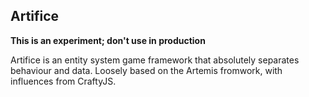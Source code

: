 ## Artifice

**This is an experiment; don't use in production**

Artifice is an entity system game framework that absolutely separates behaviour and data. Loosely based on the Artemis fromwork, with influences from CraftyJS.


